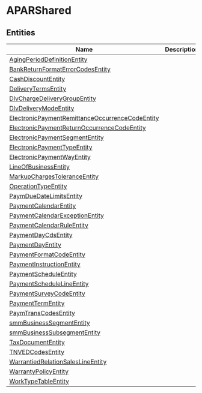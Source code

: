 
# APARShared


## Entities

|Name|Description|
|---|---|
|[AgingPeriodDefinitionEntity](AgingPeriodDefinitionEntity.cdm.json)||
|[BankReturnFormatErrorCodesEntity](BankReturnFormatErrorCodesEntity.cdm.json)||
|[CashDiscountEntity](CashDiscountEntity.cdm.json)||
|[DeliveryTermsEntity](DeliveryTermsEntity.cdm.json)||
|[DlvChargeDeliveryGroupEntity](DlvChargeDeliveryGroupEntity.cdm.json)||
|[DlvDeliveryModeEntity](DlvDeliveryModeEntity.cdm.json)||
|[ElectronicPaymentRemittanceOccurrenceCodeEntity](ElectronicPaymentRemittanceOccurrenceCodeEntity.cdm.json)||
|[ElectronicPaymentReturnOccurrenceCodeEntity](ElectronicPaymentReturnOccurrenceCodeEntity.cdm.json)||
|[ElectronicPaymentSegmentEntity](ElectronicPaymentSegmentEntity.cdm.json)||
|[ElectronicPaymentTypeEntity](ElectronicPaymentTypeEntity.cdm.json)||
|[ElectronicPaymentWayEntity](ElectronicPaymentWayEntity.cdm.json)||
|[LineOfBusinessEntity](LineOfBusinessEntity.cdm.json)||
|[MarkupChargesToleranceEntity](MarkupChargesToleranceEntity.cdm.json)||
|[OperationTypeEntity](OperationTypeEntity.cdm.json)||
|[PaymDueDateLimitsEntity](PaymDueDateLimitsEntity.cdm.json)||
|[PaymentCalendarEntity](PaymentCalendarEntity.cdm.json)||
|[PaymentCalendarExceptionEntity](PaymentCalendarExceptionEntity.cdm.json)||
|[PaymentCalendarRuleEntity](PaymentCalendarRuleEntity.cdm.json)||
|[PaymentDayCdsEntity](PaymentDayCdsEntity.cdm.json)||
|[PaymentDayEntity](PaymentDayEntity.cdm.json)||
|[PaymentFormatCodeEntity](PaymentFormatCodeEntity.cdm.json)||
|[PaymentInstructionEntity](PaymentInstructionEntity.cdm.json)||
|[PaymentScheduleEntity](PaymentScheduleEntity.cdm.json)||
|[PaymentScheduleLineEntity](PaymentScheduleLineEntity.cdm.json)||
|[PaymentSurveyCodeEntity](PaymentSurveyCodeEntity.cdm.json)||
|[PaymentTermEntity](PaymentTermEntity.cdm.json)||
|[PaymTransCodesEntity](PaymTransCodesEntity.cdm.json)||
|[smmBusinessSegmentEntity](smmBusinessSegmentEntity.cdm.json)||
|[smmBusinessSubsegmentEntity](smmBusinessSubsegmentEntity.cdm.json)||
|[TaxDocumentEntity](TaxDocumentEntity.cdm.json)||
|[TNVEDCodesEntity](TNVEDCodesEntity.cdm.json)||
|[WarrantiedRelationSalesLineEntity](WarrantiedRelationSalesLineEntity.cdm.json)||
|[WarrantyPolicyEntity](WarrantyPolicyEntity.cdm.json)||
|[WorkTypeTableEntity](WorkTypeTableEntity.cdm.json)||
